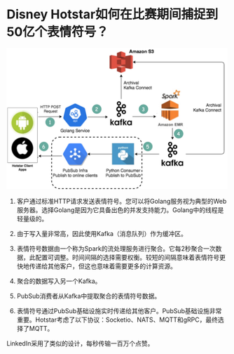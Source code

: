 # Disney Hotstar如何在比赛期间捕捉到50亿个表情符号？


<p> <img src="../images/hotstar_emojis.jpeg" style="width: 720px" /> </p>

1. 客户通过标准HTTP请求发送表情符号。您可以将Golang服务视为典型的Web服务器。选择Golang是因为它具备出色的并发支持能力。Golang中的线程是轻量级的。

2. 由于写入量非常高，因此使用Kafka（消息队列）作为缓冲区。

3. 表情符号数据由一个称为Spark的流处理服务进行聚合。它每2秒聚合一次数据，此配置可调整。时间间隔的选择需要权衡。较短的间隔意味着表情符号更快地传递给其他客户，但这也意味着需要更多的计算资源。

4. 聚合的数据写入另一个Kafka。

5. PubSub消费者从Kafka中提取聚合的表情符号数据。

6. 表情符号通过PubSub基础设施实时传递给其他客户。PubSub基础设施非常重要。Hotstar考虑了以下协议：Socketio、NATS、MQTT和gRPC，最终选择了MQTT。

LinkedIn采用了类似的设计，每秒传输一百万个点赞。